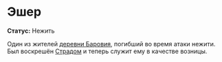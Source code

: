 # Эшер

**Статус:** Нежить

Один из жителей [деревни Баровия](../../locations/barovia-village.md), погибший во время атаки нежити. Был воскрешён [Страдом](../strahd-von-zarovich.md) и теперь служит ему в качестве возницы.
